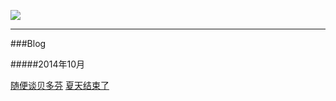 ![](http://recitativa.github.com/pictures/head.jpg)

*******

###Blog

#####2014年10月

[随便谈贝多芬](http://recitativa.github.com/blog/随便谈贝多芬.html)
[夏天结束了](http://recitativa.github.com/blog/夏天结束了.html)
